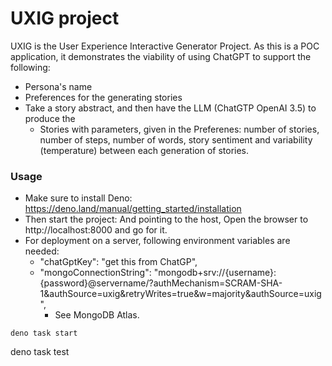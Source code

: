 # UXIG project

UXIG is the User Experience Interactive Generator Project. As this is a POC application, it demonstrates the viability of using ChatGPT to support the following:
- Persona's name
- Preferences for the generating stories
- Take a story abstract, and then have the LLM (ChatGTP OpenAI 3.5) to produce the
  * Stories with parameters, given in the Preferenes: number of stories, number of steps, number of words, story sentiment and variability (temperature) between each generation of stories. 

### Usage

- Make sure to install Deno: https://deno.land/manual/getting_started/installation
- Then start the project: And pointing to the host, Open the browser to http://localhost:8000 and go for it.
- For deployment on a server, following environment variables are needed:
  * "chatGptKey": "get this from ChatGP",
  * "mongoConnectionString": "mongodb+srv://{username}:{password}@servername/?authMechanism=SCRAM-SHA-1&authSource=uxig&retryWrites=true&w=majority&authSource=uxig", 
     + See MongoDB Atlas.
```
deno task start
```
deno task test

